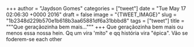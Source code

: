 
+++
author = "Jaydson Gomes"
categories = ["tweet"]
date = "Tue May 17 02:06:30 +0000 2016"
draft = false
image = "{TWEET_IMAGE}"
slug = "1b2348d229b570e1b618b3aa65881df6a31bbbd8"
tags = ["tweet"]
title = """Que geraçãozinha bem mais..."""
+++
Que geraçãozinha bem mais ou menos essa nossa hein. Qq um vira 'mito" e qq história vira "épica". Vão se foderem-se each other
